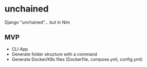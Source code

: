 # unchained

 Django "unchained"... but in Nim 

## MVP
- CLI App
- Generate folder structure with a command
- Generate Docker/K8s files (Dockerfile, compose.yml, config.yml)
